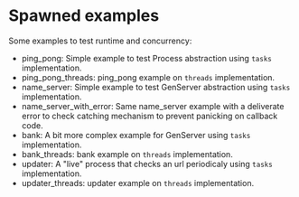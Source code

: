 # Spawned examples
Some examples to test runtime and concurrency:

- ping_pong: Simple example to test Process abstraction using `tasks` implementation.
- ping_pong_threads: ping_pong example on `threads` implementation.
- name_server: Simple example to test GenServer abstraction using `tasks` implementation.
- name_server_with_error: Same name_server example with a deliverate error to check catching mechanism to prevent panicking on callback code.
- bank: A bit more complex example for GenServer using `tasks` implementation.
- bank_threads: bank example on `threads` implementation.
- updater: A "live" process that checks an url periodicaly using `tasks` implementation.
- updater_threads: updater example on `threads` implementation.